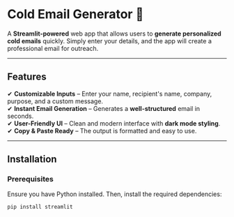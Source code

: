 # **Cold Email Generator 📧**  

A **Streamlit-powered** web app that allows users to **generate personalized cold emails** quickly. Simply enter your details, and the app will create a professional email for outreach.  

---

## **Features**  

✔ **Customizable Inputs** – Enter your name, recipient's name, company, purpose, and a custom message.  
✔ **Instant Email Generation** – Generates a **well-structured** email in seconds.  
✔ **User-Friendly UI** – Clean and modern interface with **dark mode styling**.  
✔ **Copy & Paste Ready** – The output is formatted and easy to use.  

---

## **Installation**  

### **Prerequisites**  
Ensure you have Python installed. Then, install the required dependencies:  

```sh
pip install streamlit
